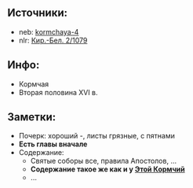 ## Источники:

* neb: [kormchaya-4][neb]
* nlr: [Кир.-Бел. 2/1079][nlr]



## Инфо:

* Кормчая
* Вторая половина XVI в.



## Заметки:

* Почерк: хороший -, листы грязные, с пятнами
* **Есть главы вначале**
* Содержание:
    * Святые соборы все, правила Апостолов, ...
    * **Содержание такое же как и у [Этой Кормчий][304-i/f-304i-206]**
    * ...



[neb]: https://kp.rusneb.ru/item/material/kormchaya-4
[nlr]: https://nlr.ru/manuscripts/RA1527/elektronnyiy-katalog?ab=FBCC305D-7632-44BB-8264-D18E4DF174AC

[304-i/f-304i-206]: ../../../rsl/rsl304_i/f_304i_206/README.md